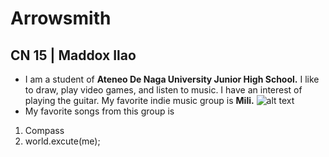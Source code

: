 # Arrowsmith
## CN 15 | Maddox Ilao
- I am a student of **Ateneo De Naga University Junior High School.** I like to draw, play video games, and listen to music. I have an interest of playing the guitar. My favorite indie music group is **Mili.**
![alt text](Mili+logo_no+back_SQ.png)
- My favorite songs from this group is
1. Compass
2. world.excute(me);

